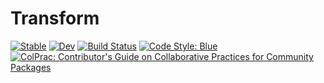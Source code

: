 # Transform

[![Stable](https://img.shields.io/badge/docs-stable-blue.svg)](https://invenia.github.io/Transform.jl/stable)
[![Dev](https://img.shields.io/badge/docs-dev-blue.svg)](https://invenia.github.io/Transform.jl/dev)
[![Build Status](https://travis-ci.com/invenia/Transform.jl.svg?branch=master)](https://travis-ci.com/invenia/Transform.jl)
[![Code Style: Blue](https://img.shields.io/badge/code%20style-blue-4495d1.svg)](https://github.com/invenia/BlueStyle)
[![ColPrac: Contributor's Guide on Collaborative Practices for Community Packages](https://img.shields.io/badge/ColPrac-Contributor's%20Guide-blueviolet)](https://github.com/SciML/ColPrac)
